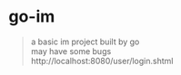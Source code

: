 # go-im
> a basic im project built by go   
> may have some bugs   
> http://localhost:8080/user/login.shtml